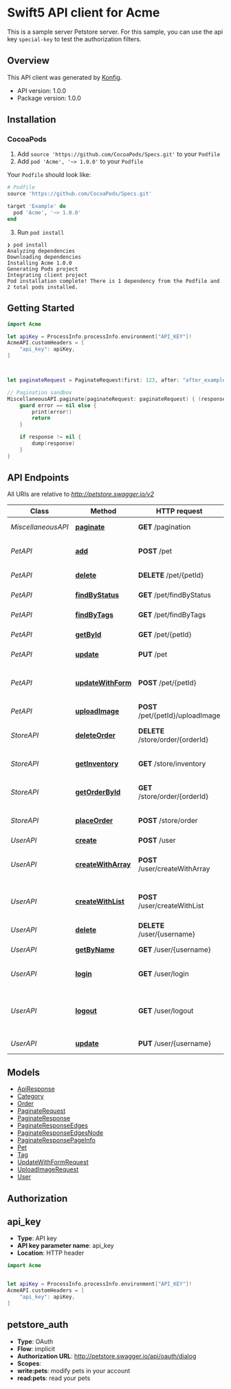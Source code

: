 # Swift5 API client for Acme

This is a sample server Petstore server. For this sample, you can use the api key `special-key` to test the authorization filters.

## Overview
This API client was generated by [Konfig](https://konfigthis.com).

- API version: 1.0.0
- Package version: 1.0.0

## Installation

### CocoaPods

1. Add `source 'https://github.com/CocoaPods/Specs.git'` to your `Podfile`
2. Add `pod 'Acme', '~> 1.0.0'` to your `Podfile`

Your `Podfile` should look like:
```ruby
# Podfile
source 'https://github.com/CocoaPods/Specs.git'

target 'Example' do
  pod 'Acme', '~> 1.0.0'
end
```
3. Run `pod install`

```shell
❯ pod install
Analyzing dependencies
Downloading dependencies
Installing Acme 1.0.0
Generating Pods project
Integrating client project
Pod installation complete! There is 1 dependency from the Podfile and 2 total pods installed.
```

## Getting Started

```swift
import Acme

let apiKey = ProcessInfo.processInfo.environment["API_KEY"]!
AcmeAPI.customHeaders = [
    "api_key": apiKey,
]



let paginateRequest = PaginateRequest(first: 123, after: "after_example") // PaginateRequest |  (optional)

// Pagination sandbox
MiscellaneousAPI.paginate(paginateRequest: paginateRequest) { (response, error) in
    guard error == nil else {
        print(error!)
        return
    }

    if response != nil {
        dump(response)
    }
}

```

## API Endpoints

All URIs are relative to *http://petstore.swagger.io/v2*

Class | Method | HTTP request | Description
------------ | ------------- | ------------- | -------------
*MiscellaneousAPI* | [**paginate**](docs/MiscellaneousAPI.md#paginate) | **GET** /pagination | Pagination sandbox
*PetAPI* | [**add**](docs/PetAPI.md#add) | **POST** /pet | Add a new pet to the store
*PetAPI* | [**delete**](docs/PetAPI.md#delete) | **DELETE** /pet/{petId} | Deletes a pet
*PetAPI* | [**findByStatus**](docs/PetAPI.md#findbystatus) | **GET** /pet/findByStatus | Finds Pets by status
*PetAPI* | [**findByTags**](docs/PetAPI.md#findbytags) | **GET** /pet/findByTags | Finds Pets by tags
*PetAPI* | [**getById**](docs/PetAPI.md#getbyid) | **GET** /pet/{petId} | Find pet by ID
*PetAPI* | [**update**](docs/PetAPI.md#update) | **PUT** /pet | Update an existing pet
*PetAPI* | [**updateWithForm**](docs/PetAPI.md#updatewithform) | **POST** /pet/{petId} | Updates a pet in the store with form data
*PetAPI* | [**uploadImage**](docs/PetAPI.md#uploadimage) | **POST** /pet/{petId}/uploadImage | uploads an image
*StoreAPI* | [**deleteOrder**](docs/StoreAPI.md#deleteorder) | **DELETE** /store/order/{orderId} | Delete purchase order by ID
*StoreAPI* | [**getInventory**](docs/StoreAPI.md#getinventory) | **GET** /store/inventory | Returns pet inventories by status
*StoreAPI* | [**getOrderById**](docs/StoreAPI.md#getorderbyid) | **GET** /store/order/{orderId} | Find purchase order by ID
*StoreAPI* | [**placeOrder**](docs/StoreAPI.md#placeorder) | **POST** /store/order | Place an order for a pet
*UserAPI* | [**create**](docs/UserAPI.md#create) | **POST** /user | Create user
*UserAPI* | [**createWithArray**](docs/UserAPI.md#createwitharray) | **POST** /user/createWithArray | Creates list of users with given input array
*UserAPI* | [**createWithList**](docs/UserAPI.md#createwithlist) | **POST** /user/createWithList | Creates list of users with given input array
*UserAPI* | [**delete**](docs/UserAPI.md#delete) | **DELETE** /user/{username} | Delete user
*UserAPI* | [**getByName**](docs/UserAPI.md#getbyname) | **GET** /user/{username} | Get user by user name
*UserAPI* | [**login**](docs/UserAPI.md#login) | **GET** /user/login | Logs user into the system
*UserAPI* | [**logout**](docs/UserAPI.md#logout) | **GET** /user/logout | Logs out current logged in user session
*UserAPI* | [**update**](docs/UserAPI.md#update) | **PUT** /user/{username} | Updated user


## Models

 - [ApiResponse](docs/ApiResponse.md)
 - [Category](docs/Category.md)
 - [Order](docs/Order.md)
 - [PaginateRequest](docs/PaginateRequest.md)
 - [PaginateResponse](docs/PaginateResponse.md)
 - [PaginateResponseEdges](docs/PaginateResponseEdges.md)
 - [PaginateResponseEdgesNode](docs/PaginateResponseEdgesNode.md)
 - [PaginateResponsePageInfo](docs/PaginateResponsePageInfo.md)
 - [Pet](docs/Pet.md)
 - [Tag](docs/Tag.md)
 - [UpdateWithFormRequest](docs/UpdateWithFormRequest.md)
 - [UploadImageRequest](docs/UploadImageRequest.md)
 - [User](docs/User.md)


## Authorization


## api_key

- **Type**: API key
- **API key parameter name**: api_key
- **Location**: HTTP header

```swift 
import Acme


let apiKey = ProcessInfo.processInfo.environment["API_KEY"]!
AcmeAPI.customHeaders = [
    "api_key": apiKey,
]
```

## petstore_auth

- **Type**: OAuth
- **Flow**: implicit
- **Authorization URL**: http://petstore.swagger.io/api/oauth/dialog
- **Scopes**: 
 - **write:pets**: modify pets in your account
 - **read:pets**: read your pets

